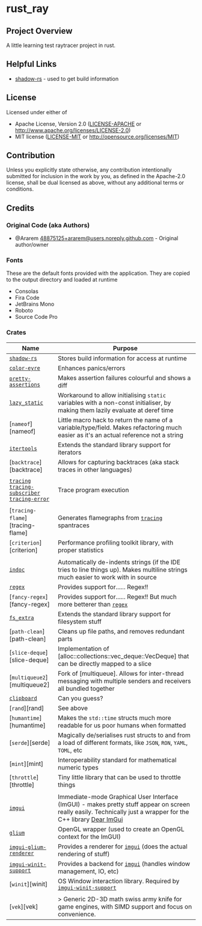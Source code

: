 # rust_ray

## Project Overview
A little learning test raytracer project in rust.

## Helpful Links
* [shadow-rs](https://github.com/baoyachi/shadow-rs) - used to get build information

## License

Licensed under either of

* Apache License, Version 2.0
  ([LICENSE-APACHE](LICENSE-APACHE) or http://www.apache.org/licenses/LICENSE-2.0)
* MIT license
  ([LICENSE-MIT](LICENSE-MIT) or http://opensource.org/licenses/MIT)

## Contribution

Unless you explicitly state otherwise, any contribution intentionally submitted
for inclusion in the work by you, as defined in the Apache-2.0 license, shall be
dual licensed as above, without any additional terms or conditions.

## Credits

### Original Code (aka Authors)
* @Ararem <48875125+ararem@users.noreply.github.com> - Original author/owner

### Fonts

These are the default fonts provided with the application. They are copied to the output directory and loaded at runtime

* Consolas
* Fira Code
* JetBrains Mono
* Roboto
* Source Code Pro

### Crates

| Name                                                                                                     | Purpose                                                                                                                                                                      |
|----------------------------------------------------------------------------------------------------------|------------------------------------------------------------------------------------------------------------------------------------------------------------------------------|
| [`shadow-rs`][shadow-rs]                                                                                 | Stores build information for access at runtime                                                                                                                               |
| [`color-eyre`][color-eyre]                                                                               | Enhances panics/errors                                                                                                                                                       |
| [`pretty-assertions`][pretty-assertions]                                                                 | Makes assertion failures colourful and shows a diff                                                                                                                          |
| [`lazy_static`][lazy_static]                                                                             | Workaround to allow initialising `static` variables with a non-const initialiser, by making them lazily evaluate at deref time                                               |
| [`nameof`][nameof]                                                                                       | Little macro hack to return the name of a variable/type/field. Makes refactoring much easier as it's an actual reference not a string                                        |
| [`itertools`][itertools]                                                                                 | Extends the standard library support for iterators                                                                                                                           |
| [`backtrace`][backtrace]                                                                                 | Allows for capturing backtraces (aka stack traces in other languages)                                                                                                        |
|                                                                                                          |                                                                                                                                                                              |
| [`tracing`][tracing]<br/>[`tracing-subscriber`][tracing-subscriber]<br/>[`tracing-error`][tracing-error] | Trace program execution                                                                                                                                                      |
|                                                                                                          |                                                                                                                                                                              |
| [`tracing-flame`][tracing-flame]                                                                         | Generates flamegraphs from [`tracing`][tracing] spantraces                                                                                                                   |
| [`criterion`][criterion]                                                                                 | Performance profiling toolkit library, with proper statistics                                                                                                                |
|                                                                                                          |                                                                                                                                                                              |
| [`indoc`][indoc]                                                                                         | Automatically de-indents strings (if the IDE tries to line things up). Makes multiline strings much easier to work with in source                                            |
| [`regex`][regex]                                                                                         | Provides support for...... Regex!!                                                                                                                                           |
| [`fancy-regex`][fancy-regex]                                                                             | Provides support for...... Regex!! But much more betterer than [`regex`][regex]                                                                                              |
| [`fs_extra`][fs_extra]                                                                                   | Extends the standard library support for filesystem stuff                                                                                                                    |
| [`path-clean`][path-clean]                                                                               | Cleans up file paths, and removes redundant parts                                                                                                                            |
| [`slice-deque`][slice-deque]                                                                             | Implementation of [alloc::collections::vec_deque::VecDeque] that can be directly mapped to a slice                                                                           |
| [`multiqueue2`][multiqueue2]                                                                             | Fork of [multiqueue]. Allows for inter-thread messaging with multiple senders and receivers all bundled together                                                             |
| [`clipboard`][clipboard]                                                                                 | Can you guess?                                                                                                                                                               |
| [`rand`][rand]                                                                                           | See above                                                                                                                                                                    |
| [`humantime`][humantime]                                                                                 | Makes the `std::time` structs much more readable for us poor humans when formatted                                                                                           |
| [`serde`][serde]                                                                                         | Magically de/serialises rust structs to and from a load of different formats, like `JSON`, `RON`, `YAML`, `TOML`, etc                                                        |
| [`mint`][mint]                                                                                           | Interoperability standard for mathematical numeric types                                                                                                                     |
| [`throttle`][throttle]                                                                                   | Tiny little library that can be used to throttle things                                                                                                                      |
|                                                                                                          |                                                                                                                                                                              |
| [`imgui`][imgui]                                                                                         | Immediate-mode Graphical User Interface (ImGUI) - makes pretty stuff appear on screen really easily. Technically just a wrapper for the C++ library [Dear ImGui][dear-imgui] |
| [`glium`][glium]                                                                                         | OpenGL wrapper (used to create an OpenGL context for the ImGUI)                                                                                                              |
| [`imgui-glium-renderer`][imgui-glium-renderer]                                                           | Provides a renderer for [`imgui`][imgui] (does the actual rendering of stuff)                                                                                                |
| [`imgui-winit-support`][imgui-winit-support]                                                             | Provides a backend for [`imgui`][imgui] (handles window management, IO, etc)                                                                                                 |
| [`winit`][winit]                                                                                         | OS Window interaction library. Required by [`imgui-winit-support`][imgui-winit-support]                                                                                      |
|                                                                                                          |                                                                                                                                                                              |
| [`vek`][vek]                                                                                             | > Generic 2D-3D math swiss army knife for game engines, with SIMD support and focus on convenience.                                                                                                                                                                           |

[shadow-rs]: https://docs.rs/crate/shadow-rs
[color-eyre]: https://docs.rs/crate/color-eyre
[tracing]: https://docs.rs/crate/tracing
[tracing-subscriber]: https://docs.rs/crate/tracing-subscriber
[tracing-error]: https://docs.rs/crate/tracing-error
[indoc]: https://docs.rs/crate/indoc
[pretty-assertions]: https://docs.rs/crate/pretty-assertions
[clipboard]: https://docs.rs/crate/clipboard
[imgui]: https://docs.rs/crate/imgui
[glium]: https://docs.rs/crate/glium
[imgui-glium-renderer]: https://docs.rs/crate/imgui-glium-renderer
[imgui-winit-support]: https://docs.rs/crate/imgui-winit
[dear-imgui]: https://github.com/ocornut/imgui
[lazy_static]: https://docs.rs/crate/lazy_static
[regex]: https://docs.rs/crate/regex
[fs_extra]: https://docs.rs/crate/fs_extra
[itertools]: https://docs.rs/crate/itertools
